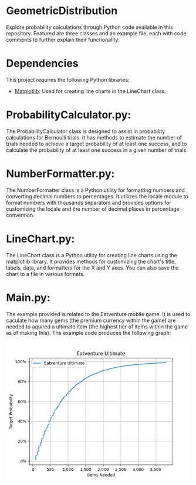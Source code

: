 # GeometricDistribution

Explore probability calculations through Python code available in this repository. Featured are three classes and an example file, each with code comments to further explain their functionality.

# Dependencies

This project requires the following Python libraries:

- [Matplotlib](https://matplotlib.org/stable/index.html): Used for creating line charts in the LineChart class.

# ProbabilityCalculator.py:

The ProbabilityCalculator class is designed to assist in probability calculations for Bernoulli trials. It has methods to estimate the number of trials needed to achieve a target probability of at least one success, and to calculate the probability of at least one success in a given number of trials.

# NumberFormatter.py:

The NumberFormatter class is a Python utility for formatting numbers and converting decimal numbers to percentages. It utilizes the locale module to format numbers with thousands separators and provides options for customizing the locale and the number of decimal places in percentage conversion.

# LineChart.py:

The LineChart class is a Python utility for creating line charts using the matplotlib library. It provides methods for customizing the chart's title, labels, data, and formatters for the X and Y axes. You can also save the chart to a file in various formats.

# Main.py:

The example provided is related to the Eatventure mobile game. It is used to caculate how many gems (the premium currency within the game) are needed to aquired a ultimate item (the highest tier of items within the game as of making this). The example code produces the following graph:

![!Line Chart for the probability of acquiring an ultimate in Eatventure](Eatventure_Ultimate_Probability_Chart.png)
